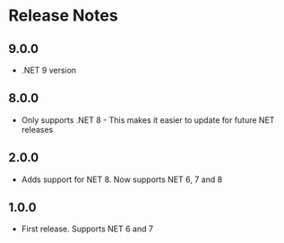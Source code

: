 # Release Notes

## 9.0.0

- .NET 9 version

## 8.0.0

-  Only supports .NET 8 - This makes it easier to update for future NET releases

## 2.0.0

- Adds support for NET 8. Now supports NET 6, 7 and 8

## 1.0.0 

- First release. Supports NET 6 and 7